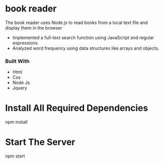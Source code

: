 # book reader

The book reader uses Node.js to read books from a local text file and display them in the browser

* Implemented a full-text search function using JavaScript and regular expressions.
* Analyzed word frequency using data structures like arrays and objects.

### Built With

* Html
* Css
* Node Js
* Jquery



# Install All Required Dependencies

npm install

# Start The Server

npm start
